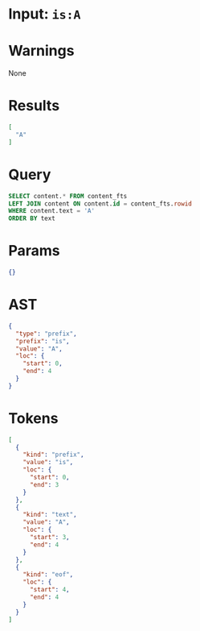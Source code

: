 # Input: `is:A`

# Warnings

None

# Results
```json
[
  "A"
]
```

# Query

```sql
SELECT content.* FROM content_fts
LEFT JOIN content ON content.id = content_fts.rowid
WHERE content.text = 'A'
ORDER BY text
```

# Params

```json
{}
```

# AST

```json
{
  "type": "prefix",
  "prefix": "is",
  "value": "A",
  "loc": {
    "start": 0,
    "end": 4
  }
}
```

# Tokens
```json
[
  {
    "kind": "prefix",
    "value": "is",
    "loc": {
      "start": 0,
      "end": 3
    }
  },
  {
    "kind": "text",
    "value": "A",
    "loc": {
      "start": 3,
      "end": 4
    }
  },
  {
    "kind": "eof",
    "loc": {
      "start": 4,
      "end": 4
    }
  }
]
```